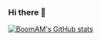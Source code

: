 ### Hi there 👋

[![BoomAM's GitHub stats](https://github-readme-stats.vercel.app/api?username=boomam)](https://github.com/boomam/github-readme-stats)


<!--
**boomam/boomam** is a ✨ _special_ ✨ repository because its `README.md` (this file) appears on your GitHub profile.

Here are some ideas to get you started:

- 🔭 I’m currently working on ...
- 🌱 I’m currently learning ...
- 👯 I’m looking to collaborate on ...
- 🤔 I’m looking for help with ...
- 💬 Ask me about ...
- 📫 How to reach me: ...
- 😄 Pronouns: ...
- ⚡ Fun fact: ...
-->
